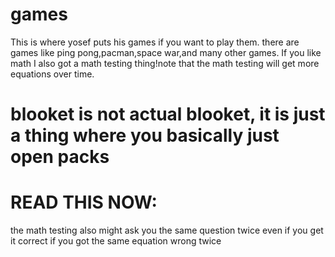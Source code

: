 # games
This is where yosef puts his games if you want to play them. there are games like ping pong,pacman,space war,and many other games.
If you like math I also got a math testing thing!note that the math testing will get more equations over time.
# blooket is not actual blooket, it is just a thing where you basically just open packs
# READ THIS NOW:
the math testing also might ask you the same question twice even if you get it correct if you got the same equation wrong twice

